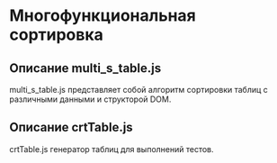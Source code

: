 Многофункциональная сортировка
======

Описание multi_s_table.js 
--------
multi_s_table.js представляет собой алгоритм сортировки таблиц с различными данными и структорой DOM.

Описание crtTable.js 
--------
crtTable.js  генератор таблиц для выполнений тестов.
